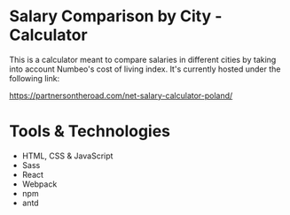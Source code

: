 # Salary Comparison by City - Calculator

This is a calculator meant to compare salaries in different cities by taking into account Numbeo's cost of living index. It's currently hosted under the following link:

https://partnersontheroad.com/net-salary-calculator-poland/

# Tools & Technologies

* HTML, CSS & JavaScript
* Sass
* React
* Webpack
* npm
* antd

